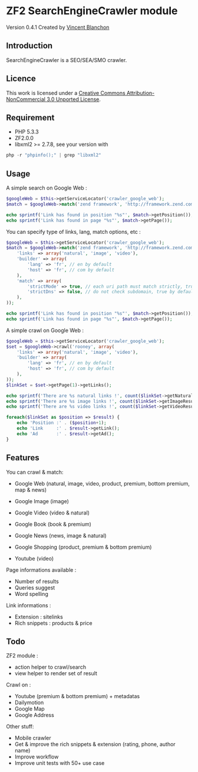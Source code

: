 ZF2 SearchEngineCrawler module
===================

Version 0.4.1 Created by [Vincent Blanchon](http://developpeur-zend-framework.fr/)

Introduction
------------

SearchEngineCrawler is a SEO/SEA/SMO crawler.

Licence
------------
This work is licensed under a [Creative Commons Attribution-NonCommercial 3.0 Unported License](http://creativecommons.org/licenses/by-nc/3.0/).

Requirement
------------
* PHP 5.3.3
* ZF2.0.0
* libxml2 >= 2.7.8, see your version with

```php
php -r "phpinfo();" | grep "libxml2"
```

Usage
------------

A simple search on Google Web :

```php
$googleWeb = $this->getServiceLocator('crawler_google_web');
$match = $googleWeb->match('zend framework', 'http://framework.zend.com');

echo sprintf('Link has found in position "%s"', $match->getPosition());
echo sprintf('Link has found in page "%s"', $match->getPage());
```

You can specify type of links, lang, match options, etc :

```php
$googleWeb = $this->getServiceLocator('crawler_google_web');
$match = $googleWeb->match('zend framework', 'http://framework.zend.com', array(
    'links' => array('natural', 'image', 'video'),
    'builder' => array(
        'lang' => 'fr', // en by default
        'host' => 'fr', // com by default
    ),
    'match' => array(
        'strictMode' => true, // each uri path must match strictly, true by default
        'strictDns' => false, // do not check subdomain, true by default
    ),
));

echo sprintf('Link has found in position "%s"', $match->getPosition());
echo sprintf('Link has found in page "%s"', $match->getPage());
```

A simple crawl on Google Web :

```php
$googleWeb = $this->getServiceLocator('crawler_google_web');
$set = $googleWeb->crawl('rooney', array(
    'links' => array('natural', 'image', 'video'),
    'builder' => array(
        'lang' => 'fr', // en by default
        'host' => 'fr', // com by default
    ),
));
$linkSet = $set->getPage(1)->getLinks();

echo sprintf('There are %s natural links !', count($linkSet->getNaturalResults()));
echo sprintf('There are %s image links !', count($linkSet->getImageResults()));
echo sprintf('There are %s video links !', count($linkSet->getVideoResults()));

foreach($linkSet as $position => $result) {
    echo 'Position :' . ($position+1);
    echo 'Link     :' . $result->getLink();
    echo 'Ad       :' . $result->getAd();
}
```
Features
------------

You can crawl & match:

* Google Web (natural, image, video, product, premium, bottom premium, map & news)
* Google Image (image)
* Google Video (video & natural)
* Google Book (book & premium)
* Google News (news, image & natural)
* Google Shopping (product, premium & bottom premium)

* Youtube (video)

Page informations available :
* Number of results
* Queries suggest
* Word spelling

Link informations :
* Extension : sitelinks
* Rich snippets : products & price


Todo
------------

ZF2 module :
* action helper to crawl/search
* view helper to render set of result

Crawl on :
* Youtube (premium & bottom premium) + metadatas
* Dailymotion
* Google Map
* Google Address

Other stuff:
* Mobile crawler
* Get & improve the rich snippets & extension (rating, phone, author name)
* Improve workflow
* Improve unit tests with 50+ use case